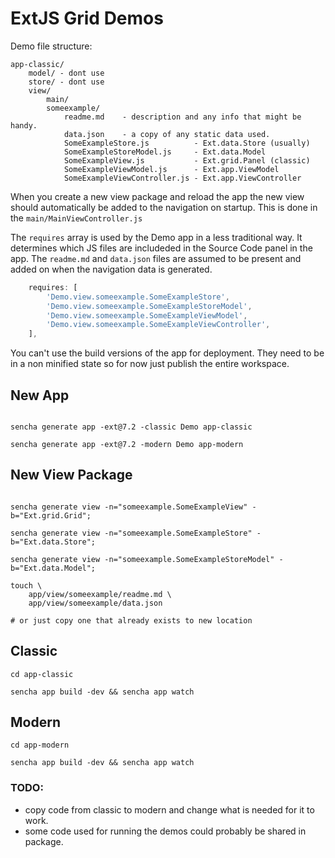 # ExtJS Grid Demos

Demo file structure:

```
app-classic/
    model/ - dont use
    store/ - dont use
    view/
        main/
        someexample/
            readme.md    - description and any info that might be handy.
            data.json    - a copy of any static data used.
            SomeExampleStore.js          - Ext.data.Store (usually)
            SomeExampleStoreModel.js     - Ext.data.Model
            SomeExampleView.js           - Ext.grid.Panel (classic)
            SomeExampleViewModel.js      - Ext.app.ViewModel
            SomeExampleViewController.js - Ext.app.ViewController
```

When you create a new view package and reload the app the new view should automatically 
be added to the navigation on startup. This is done in the `main/MainViewController.js`

The `requires` array is used by the Demo app in a less traditional way. It determines 
which JS files are includeded in the Source Code panel in the app. The `readme.md` and 
`data.json` files are assumed to be present and added on when the navigation data is 
generated. 

```javascript
    requires: [
        'Demo.view.someexample.SomeExampleStore',
        'Demo.view.someexample.SomeExampleStoreModel',
        'Demo.view.someexample.SomeExampleViewModel',
        'Demo.view.someexample.SomeExampleViewController',
    ],
```

You can't use the build versions of the app for deployment. They need to be in a non 
minified state so for now just publish the entire workspace. 

## New App 

```shell

sencha generate app -ext@7.2 -classic Demo app-classic

sencha generate app -ext@7.2 -modern Demo app-modern

```

## New View Package

```

sencha generate view -n="someexample.SomeExampleView" -b="Ext.grid.Grid"; 

sencha generate view -n="someexample.SomeExampleStore" -b="Ext.data.Store"; 

sencha generate view -n="someexample.SomeExampleStoreModel" -b="Ext.data.Model"; 

touch \
    app/view/someexample/readme.md \
    app/view/someexample/data.json

# or just copy one that already exists to new location
```

## Classic

```
cd app-classic 

sencha app build -dev && sencha app watch
```

## Modern

```
cd app-modern 

sencha app build -dev && sencha app watch
```

### TODO:

- copy code from classic to modern and change what is needed for it to work.
- some code used for running the demos could probably be shared in package.
